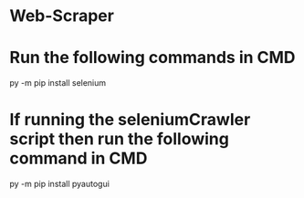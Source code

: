 # Web-Scraper
# Run the following commands in CMD
py -m pip install selenium

# If running the seleniumCrawler script then run the following command in CMD
py -m pip install pyautogui
